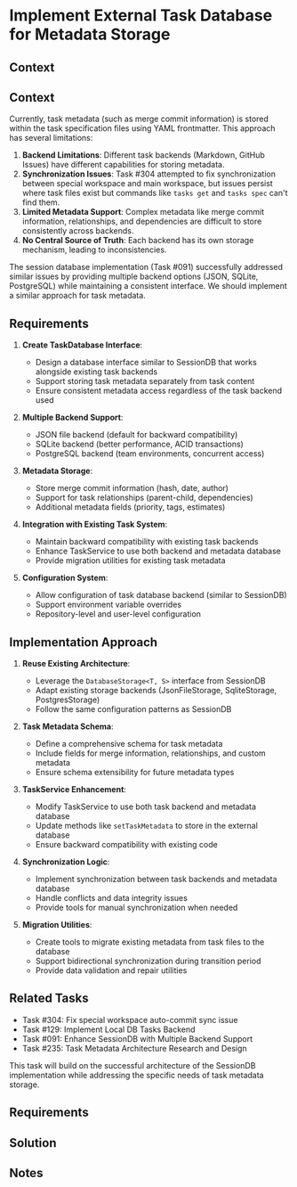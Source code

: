 # Implement External Task Database for Metadata Storage

## Context

## Context

Currently, task metadata (such as merge commit information) is stored within the task specification files using YAML frontmatter. This approach has several limitations:

1. **Backend Limitations**: Different task backends (Markdown, GitHub Issues) have different capabilities for storing metadata.
2. **Synchronization Issues**: Task #304 attempted to fix synchronization between special workspace and main workspace, but issues persist where task files exist but commands like `tasks get` and `tasks spec` can't find them.
3. **Limited Metadata Support**: Complex metadata like merge commit information, relationships, and dependencies are difficult to store consistently across backends.
4. **No Central Source of Truth**: Each backend has its own storage mechanism, leading to inconsistencies.

The session database implementation (Task #091) successfully addressed similar issues by providing multiple backend options (JSON, SQLite, PostgreSQL) while maintaining a consistent interface. We should implement a similar approach for task metadata.

## Requirements

1. **Create TaskDatabase Interface**:
   - Design a database interface similar to SessionDB that works alongside existing task backends
   - Support storing task metadata separately from task content
   - Ensure consistent metadata access regardless of the task backend used

2. **Multiple Backend Support**:
   - JSON file backend (default for backward compatibility)
   - SQLite backend (better performance, ACID transactions)
   - PostgreSQL backend (team environments, concurrent access)

3. **Metadata Storage**:
   - Store merge commit information (hash, date, author)
   - Support for task relationships (parent-child, dependencies)
   - Additional metadata fields (priority, tags, estimates)

4. **Integration with Existing Task System**:
   - Maintain backward compatibility with existing task backends
   - Enhance TaskService to use both backend and metadata database
   - Provide migration utilities for existing task metadata

5. **Configuration System**:
   - Allow configuration of task database backend (similar to SessionDB)
   - Support environment variable overrides
   - Repository-level and user-level configuration

## Implementation Approach

1. **Reuse Existing Architecture**:
   - Leverage the `DatabaseStorage<T, S>` interface from SessionDB
   - Adapt existing storage backends (JsonFileStorage, SqliteStorage, PostgresStorage)
   - Follow the same configuration patterns as SessionDB

2. **Task Metadata Schema**:
   - Define a comprehensive schema for task metadata
   - Include fields for merge information, relationships, and custom metadata
   - Ensure schema extensibility for future metadata types

3. **TaskService Enhancement**:
   - Modify TaskService to use both task backend and metadata database
   - Update methods like `setTaskMetadata` to store in the external database
   - Ensure backward compatibility with existing code

4. **Synchronization Logic**:
   - Implement synchronization between task backends and metadata database
   - Handle conflicts and data integrity issues
   - Provide tools for manual synchronization when needed

5. **Migration Utilities**:
   - Create tools to migrate existing metadata from task files to the database
   - Support bidirectional synchronization during transition period
   - Provide data validation and repair utilities

## Related Tasks

- Task #304: Fix special workspace auto-commit sync issue
- Task #129: Implement Local DB Tasks Backend
- Task #091: Enhance SessionDB with Multiple Backend Support
- Task #235: Task Metadata Architecture Research and Design

This task will build on the successful architecture of the SessionDB implementation while addressing the specific needs of task metadata storage.

## Requirements

## Solution

## Notes
